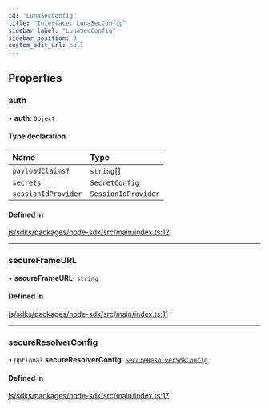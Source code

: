 ```yaml
---
id: "LunaSecConfig"
title: "Interface: LunaSecConfig"
sidebar_label: "LunaSecConfig"
sidebar_position: 0
custom_edit_url: null
---
```


## Properties

### auth

• **auth**: `Object`

#### Type declaration

| Name | Type |
| :------ | :------ |
| `payloadClaims?` | `string`[] |
| `secrets` | `SecretConfig` |
| `sessionIdProvider` | `SessionIdProvider` |

#### Defined in

[js/sdks/packages/node-sdk/src/main/index.ts:12](https://github.com/refinery-labs/lunasec-node-monorepo/blob/f02fbb0/js/sdks/packages/node-sdk/src/main/index.ts#L12)

___

### secureFrameURL

• **secureFrameURL**: `string`

#### Defined in

[js/sdks/packages/node-sdk/src/main/index.ts:11](https://github.com/refinery-labs/lunasec-node-monorepo/blob/f02fbb0/js/sdks/packages/node-sdk/src/main/index.ts#L11)

___

### secureResolverConfig

• `Optional` **secureResolverConfig**: [`SecureResolverSdkConfig`](SecureResolverSdkConfig.md)

#### Defined in

[js/sdks/packages/node-sdk/src/main/index.ts:17](https://github.com/refinery-labs/lunasec-node-monorepo/blob/f02fbb0/js/sdks/packages/node-sdk/src/main/index.ts#L17)
